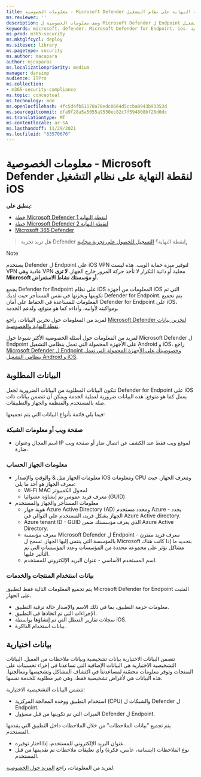 ```yaml
---
title: معلومات الخصوصية - Microsoft Defender لنقطة النهاية على نظام التشغيل iOS
ms.reviewer: ''
description: وصف معلومات الخصوصية ل Microsoft Defender ل Endpoint على نظام التشغيل iOS
keywords: microsoft، defender، Microsoft Defender for Endpoint، ios، نهج، نظرة عامة
ms.prod: m365-security
ms.mktglfcycl: deploy
ms.sitesec: library
ms.pagetype: security
ms.author: macapara
author: mjcaparas
ms.localizationpriority: medium
manager: dansimp
audience: ITPro
ms.collection:
- m365-security-compliance
ms.topic: conceptual
ms.technology: mde
ms.openlocfilehash: 4fc5d4fb51170a70edc8664d5ccba0943b93353d
ms.sourcegitcommit: dfa9f28a5a5055a9530ec82c7f594808bf28d0dc
ms.translationtype: MT
ms.contentlocale: ar-SA
ms.lasthandoff: 11/29/2021
ms.locfileid: "63570676"
---
```

# <a name="privacy-information---microsoft-defender-for-endpoint-on-ios"></a>معلومات الخصوصية - Microsoft Defender لنقطة النهاية على نظام التشغيل iOS

**ينطبق على:**
- [خطة Microsoft Defender لنقطة النهاية 1](https://go.microsoft.com/fwlink/p/?linkid=2154037)
- [خطة Microsoft Defender لنقطة النهاية 2](https://go.microsoft.com/fwlink/p/?linkid=2154037)
- [Microsoft 365 Defender](https://go.microsoft.com/fwlink/?linkid=2118804)

> هل تريد تجربة Defender لنقطة النهاية؟ [التسجيل للحصول على تجربة مجانية.](https://signup.microsoft.com/create-account/signup?products=7f379fee-c4f9-4278-b0a1-e4c8c2fcdf7e&ru=https://aka.ms/MDEp2OpenTrial?ocid=docs-wdatp-investigateip-abovefoldlink)

> [!NOTE]
> يستخدم Defender ل Endpoint على iOS VPN لتوفير ميزة حماية الويب. هذه ليست VPN عادية وهي VPN محلية أو ذاتية التكرار لا تأخذ حركة المرور خارج الجهاز. **لا ترى Microsoft أو مؤسستك نشاط الاستعراض.**

يجمع Defender for Endpoint على نظام iOS المعلومات من أجهزة iOS التي تم تكوينها ويخزنها في نفس المستأجر حيث لديك Defender for Endpoint. يتم تجميع المعلومات للمساعدة في الحفاظ على أمان Defender for Endpoint على iOS، ومواكبته لأوانيه، وأداءه كما هو متوقع، ولدعم الخدمة.

لمزيد من المعلومات حول تخزين البيانات، راجع [Microsoft Defender لتخزين بيانات نقطة النهاية والخصوصية](data-storage-privacy.md).

لمزيد من المعلومات حول أسئلة الخصوصية الأكثر شيوعا حول Microsoft Defender ل Endpoint على الأجهزة المحمولة التي تعمل بنظامي التشغيل Android و iOS، راجع [Microsoft Defender ل Endpoint وخصوصيتك على الأجهزة المحمولة التي تعمل بنظامي التشغيل Android و iOS](https://support.microsoft.com/topic/microsoft-defender-for-endpoint-and-your-privacy-on-android-and-ios-mobile-devices-4109bc54-8ec5-4433-9c33-d359b75ac22a).

## <a name="required-data"></a>البيانات المطلوبة

تتكون البيانات المطلوبة من البيانات الضرورية لجعل Defender for Endpoint على iOS يعمل كما هو متوقع. هذه البيانات ضرورية لعملية الخدمة ويمكن أن تتضمن بيانات ذات صلة بالمستخدم والمنظمة والجهاز والتطبيقات.

فيما يلي قائمة بأنواع البيانات التي يتم تجميعها:

### <a name="web-page-or-network-information"></a>صفحة ويب أو معلومات الشبكة

- اسم المجال وعنوان IP لموقع ويب فقط عند الكشف عن اتصال ضار أو صفحة ويب ضارة.

### <a name="device-and-account-information"></a>معلومات الجهاز الحساب

- معلومات الجهاز مثل & والوقت والإصدار iOS ومعلومات CPU ومعرف الجهاز، حيث معرف الجهاز هو أحد ما يلي:
  - Wi-Fi MAC لمحول الكمبيوتر
  - معرف فريد عمومي تم إنشاؤه عشوائيا (GUID)
- معلومات المستأجر والجهاز والمستخدم
  - هوية جهاز Azure Active Directory (AD) ومحدد مستخدم Azure - يحدد الجهاز بشكل فريد، المستخدم على التوالي في Azure Active directory.
  - Azure tenant ID - GUID الذي يعرف مؤسستك ضمن Azure Active Directory.
  - معرف مؤسسة Microsoft Defender ل Endpoint - معرف فريد مقترن بالمؤسسة التي ينتمي إليها الجهاز. تسمح ل Microsoft بتحديد ما إذا كانت هناك مشاكل تؤثر على مجموعة محددة من المؤسسات وعدد المؤسسات التي تم التأثير عليها.
  - اسم المستخدم الأساسي - عنوان البريد الإلكتروني للمستخدم.

### <a name="product-and-service-usage-data"></a>بيانات استخدام المنتجات والخدمات

يتم تجميع المعلومات التالية فقط لتطبيق Microsoft Defender for Endpoint المثبت على الجهاز.

- معلومات حزمة التطبيق، بما في ذلك الاسم والإصدار حالة ترقية التطبيق.
- الإجراءات التي تم اتخاذها في التطبيق.
- سجلات تقارير التعطل التي تم إنشاؤها بواسطة iOS.
- بيانات استخدام الذاكرة.

## <a name="optional-data"></a>بيانات اختيارية

تتضمن البيانات الاختيارية بيانات تشخيصية وبيانات ملاحظات من العميل. البيانات التشخيصية الاختيارية هي البيانات الإضافية التي تساعدنا في إجراء تحسينات على المنتجات وتوفر معلومات محسّنة لمساعدتنا في اكتشاف المشاكل وتشخيصها ومعالجتها. هذه البيانات هي لأغراض تشخيصية فقط، وهي غير مطلوبة للخدمة نفسها.

تتضمن البيانات التشخيصية الاختيارية:

- استخدام التطبيق ووحدة المعالجة المركزية (CPU) والشبكات ل Defender ل Endpoint.
- الميزات التي تم تكوينها من قبل مسؤول Defender ل Endpoint.

يتم تجميع "بيانات الملاحظات" من خلال الملاحظات داخل التطبيق التي يقدمها المستخدم.

- عنوان البريد الإلكتروني للمستخدم، إذا اختار توفيره.
- نوع الملاحظات (ابتسامة، عابس، فكرة) وأي تعليقات ملاحظات تم تقديمها من قبل المستخدم.

لمزيد من المعلومات، راجع [المزيد حول الخصوصية](https://aka.ms/mdatpiosprivacystatement).
